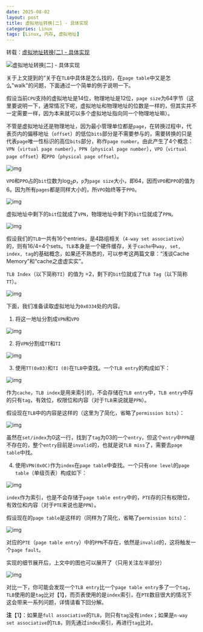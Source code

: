 ```yaml
---
date: 2025-08-02
layout: post
title: 虚拟地址转换[二] - 具体实现
categories: Linux
tags: [Linux, 内存, 虚拟地址] 
---
```


转载：[虚拟地址转换[二] - 具体实现](https://zhuanlan.zhihu.com/p/65348145)

![虚拟地址转换[二] - 具体实现](https://pic1.zhimg.com/70/v2-d1e15f8f380f9a915f8affbccc683878_1440w.image?source=172ae18b&biz_tag=Post)

关于上文提到的“关于在`TLB`中具体是怎么找的，在`page table`中又是怎么"walk"的问题，下面通过一个简单的例子说明一下。

假设当前`CPU`支持的虚拟地址是14位，物理地址是12位，`page size`为64字节（这里要说明一下，通常情况下呢，虚拟地址和物理地址的位数是一样的，但其实并不一定需要一样，因为本来就可以多个虚拟地址指向同一个物理地址嘛）。

不管是虚拟地址还是物理地址，因为最小管理单位都是`page`，在转换过程中，代表页内的偏移地址（`offset`）的低位`bits`部分是不需要参与的，需要转换的只是代表`page`唯一性标识的高位`bits`部分，称作`page number`。由此产生了4个概念：`VPN`（`virtual page number`），`PPN`（`physical page number`），`VPO`（`virtual page offset`）和`PPO`（`physical page offset`）。

![img](https://pic3.zhimg.com/v2-23a970e0c0eb1d726299c62b1d867f70_1440w.jpg)

`VPO`和`PPO`占的`bit`位数为$\log_{2}p$，`p`为`page size`大小，即64，因而`VPO`和`PPO`的值为6。因为所有`pages`都是同样大小的，所`VPO`始终等于`PPO`。

![img](https://pic3.zhimg.com/v2-2ccb1615ae0d72cdc000f1d2774c1d06_1440w.jpg)

虚拟地址中剩下的`bit`位就成了`VPN`，物理地址中剩下的`bit`位就成了`PPN`。

![img](https://pic3.zhimg.com/v2-604e629384d0f464e00f62dd37d14720_1440w.jpg)

假设我们的`TLB`一共有16个entries，是4路组相关（`4-way set associative`）的，则有16/4=4个sets。`TLB`本身是一个硬件缓存，关于`cache`中`way, set, index, tag`的基础概念，如果还不熟悉的，可以参考这两篇文章：“浅谈Cache Memory”和“cache之虚虚实实”。

`TLB Index`（以下简称`TI`）的值为 =2，剩下的`bit`位就成了`TLB Tag`（以下简称`TT`）。

![img](https://picx.zhimg.com/v2-3c52a230e42a2b5f07b2c69c2c27eeff_1440w.jpg)

下面，我们准备读取虚拟地址为`0x0334`处的内容。

1.  将这一地址分割成`VPN`和`VPO`

![img](https://pic3.zhimg.com/v2-395fa9a3023b9f371f8bc2cc7613ac16_1440w.jpg)

2.   将`VPN`分割成`TT`和`TI`

![img](https://pic2.zhimg.com/v2-01acd41ce7c83b3d7f1ed78d5fd0f8d7_1440w.jpg)

3.   使用`TT(0x03)`和`TI (0)`在`TLB`中查找。一个`TLB entry`的构成如下：

![img](https://pic3.zhimg.com/v2-7c828d8b385d3893d2f83203dc28626a_1440w.jpg)

作为`cache`，`TLB index`是用来索引的，不会存储在`TLB entry`中，`TLB entry`中存的只有`tag`，有效位，权限位和内容（对于`TLB`来说就是`PPN`）。

假设现在`TLB`中的内容是这样的（这里为了简化，省略了`permission bits`）：

![img](https://pic3.zhimg.com/v2-7fb9edf3108cd284181f6b75aecced74_1440w.jpg)

虽然在`set/index`为0这一行，找到了`tag`为03的一个`entry`，但这个`entry`中`PPN`是不存在的，整个`entry`目前是`invalid`的，也就是说`TLB miss`了，需要去`page table`中找。

4.   使用`VPN(0x0C)`作为`index`在`page table`中查找。一个只有`one level`的`page table`（单级页表）构成如下：

![img](https://picx.zhimg.com/v2-38721343651dee5d4cf4b6b3d050e855_1440w.jpg)

`index`作为索引，也是不会存储于`page table entry`中的，`PTE`存的只有权限位，有效位和内容（对于`PTE`来说也是`PPN`）。

假设现在的`page table`是这样的（同样为了简化，省略了`permission bits`）：

![img](https://pic2.zhimg.com/v2-8ff492cfa8a0e093cb6804ceb3a03d87_1440w.jpg)

对应的`PTE`（`page table entry`）中的`PPN`不存在，依然是`invalid`的，这将触发一个`page fault`。

实现的细节展开后，上文中的图也可以展开了（只用关注左半部分）

![img](https://pic2.zhimg.com/v2-f95854185a5da15eb93f820e4686d411_1440w.jpg)

对比一下，你可能会发现一个`TLB entry`比一个`page table entry`多了一个`tag`，`TLB`使用的是`tag`比对【1】，而页表使用的是`index`索引，在`PTE`数目很大的情况下这会带来一系列问题，详情请看下回分解。

**注**【1】：如果是`full associative`的`TLB`，则只有`tag`没有`index`；如果是`n-way set associative`的`TLB`，则先通过`index`索引，再进行`tag`比对。